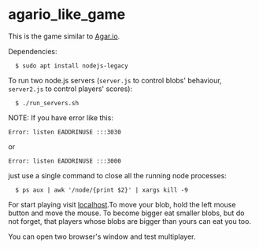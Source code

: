 # agario_like_game
This is the game similar to [Agar.io](http://agar.io/).


Dependencies:
```
  $ sudo apt install nodejs-legacy
```

To run two node.js servers (```server.js``` to control blobs' behaviour, ```server2.js``` to control players' scores):
```
  $ ./run_servers.sh
```

NOTE: If you have error like this:
```
Error: listen EADDRINUSE :::3030
```
or
```
Error: listen EADDRINUSE :::3000
```
just use a single command to close all the running node processes:
```
  $ ps aux | awk '/node/{print $2}' | xargs kill -9
```

For start playing visit [localhost](http://127.0.0.1:3000).To move your blob, hold the left mouse button and move the mouse. To become bigger eat smaller blobs, but do not forget, that players whose blobs are bigger than yours can eat you too.

You can open two browser's window and test multiplayer. 
